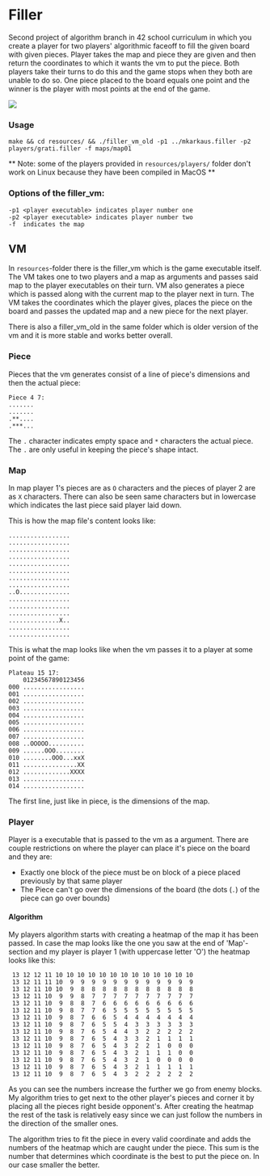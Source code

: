 # Filler
Second project of algorithm branch in 42 school curriculum in which you create a player for two players' algorithmic faceoff to fill the given board with given pieces. Player takes the map and piece they are given and then return the coordinates to which it wants the vm to put the piece. Both players take their turns to do this and the game stops when they both are unable to do so. One piece placed to the board equals one point and the winner is the player with most points at the end of the game.

![](filler.gif)

### Usage
```
make && cd resources/ && ./filler_vm_old -p1 ../mkarkaus.filler -p2 players/grati.filler -f maps/map01
```
** Note: some of the players provided in `resources/players/` folder don't work on Linux because they have been compiled in MacOS **

### Options of the filler_vm:
```
-p1 <player executable> indicates player number one
-p2 <player executable> indicates player number two
-f  indicates the map
```

## VM
In `resources`-folder there is the filler_vm which is the game executable itself. The VM takes one to two players and a map as arguments and passes said map to the player executables on their turn. VM also generates a piece which is passed along with the current map to the player next in turn. The VM takes the coordinates which the player gives, places the piece on the board and passes the updated map and a new piece for the next player.

There is also a filler_vm_old in the same folder which is older version of the vm and it is more stable and works better overall.

### Piece
Pieces that the vm generates consist of a line of piece's dimensions and then the actual piece:
```
Piece 4 7:
.......
.......
.**....
.***...
```
The `.` character indicates empty space and `*` characters the actual piece. The `.` are only useful in keeping the piece's shape intact.

### Map
In map player 1's pieces are as `O` characters and the pieces of player 2 are as `X` characters. There can also be seen same characters but in lowercase which indicates the last 
piece said player laid down.

This is how the map file's content looks like:
```
.................
.................
.................
.................
.................
.................
.................
.................
..O..............
.................
.................
.................
..............X..
.................
.................
```

This is what the map looks like when the vm passes it to a player at some point of the game:
```
Plateau 15 17:
    01234567890123456
000 .................
001 .................
002 .................
003 .................
004 .................
005 .................
006 .................
007 .................
008 ..OOOOO..........
009 ......OOO........
010 ........OOO...xxX
011 ...............XX
012 .............XXXX
013 .................
014 .................
```
The first line, just like in piece, is the dimensions of the map.

### Player
Player is a executable that is passed to the vm as a argument. There are couple restrictions on where the player can place it's piece on the board and they are:

- Exactly one block of the piece must be on block of a piece placed previously by that same player
- The Piece can't go over the dimensions of the board (the dots (`.`) of the piece can go over bounds)

#### Algorithm
My players algorithm starts with creating a heatmap of the map it has been passed. In case the map looks like the one you saw at the end of 'Map'-section and my player is player 1 (with uppercase letter 'O') the heatmap looks like this:

```
 13 12 12 11 10 10 10 10 10 10 10 10 10 10 10 10 10
 13 12 11 11 10  9  9  9  9  9  9  9  9  9  9  9  9
 13 12 11 10 10  9  8  8  8  8  8  8  8  8  8  8  8
 13 12 11 10  9  9  8  7  7  7  7  7  7  7  7  7  7
 13 12 11 10  9  8  8  7  6  6  6  6  6  6  6  6  6
 13 12 11 10  9  8  7  7  6  5  5  5  5  5  5  5  5
 13 12 11 10  9  8  7  6  6  5  4  4  4  4  4  4  4
 13 12 11 10  9  8  7  6  5  5  4  3  3  3  3  3  3
 13 12 11 10  9  8  7  6  5  4  4  3  2  2  2  2  2
 13 12 11 10  9  8  7  6  5  4  3  3  2  1  1  1  1
 13 12 11 10  9  8  7  6  5  4  3  2  2  1  0  0  0
 13 12 11 10  9  8  7  6  5  4  3  2  1  1  1  0  0
 13 12 11 10  9  8  7  6  5  4  3  2  1  0  0  0  0
 13 12 11 10  9  8  7  6  5  4  3  2  1  1  1  1  1
 13 12 11 10  9  8  7  6  5  4  3  2  2  2  2  2  2
```

As you can see the numbers increase the further we go from enemy blocks. My algorithm tries to get next to the other player's pieces and corner it by placing all the pieces right beside opponent's. After creating the heatmap the rest of the task is relatively easy since we can just follow the numbers in the direction of the smaller ones.

The algorithm tries to fit the piece in every valid coordinate and adds the numbers of the heatmap which are caught under the piece. This sum is the number that determines which coordinate is the best to put the piece on. In our case smaller the better.
